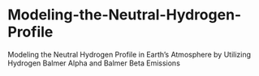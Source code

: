 # Modeling-the-Neutral-Hydrogen-Profile
Modeling the Neutral Hydrogen Profile in Earth’s Atmosphere by Utilizing Hydrogen Balmer Alpha and Balmer Beta Emissions

